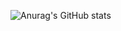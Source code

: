 ![Anurag's GitHub stats](https://github-readme-stats.vercel.app/api?username=ThiagoMilitao&show_icons=true&theme=tokyonight)
